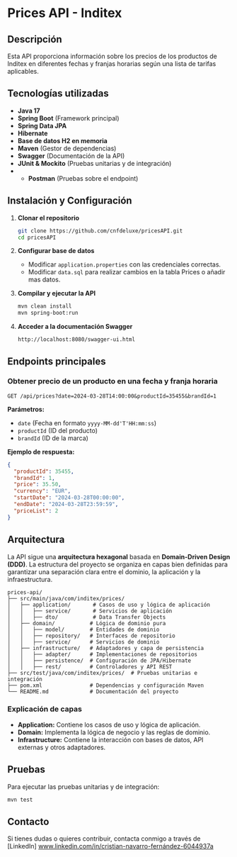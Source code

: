 # Prices API - Inditex

## Descripción

Esta API proporciona información sobre los precios de los productos de Inditex en diferentes fechas y franjas horarias según una lista de tarifas aplicables.

## Tecnologías utilizadas

- **Java 17**
- **Spring Boot** (Framework principal)
- **Spring Data JPA** 
- **Hibernate** 
- **Base de datos H2 en memoria**
- **Maven** (Gestor de dependencias)
- **Swagger** (Documentación de la API)
- **JUnit & Mockito** (Pruebas unitarias y de integración)
- - **Postman** (Pruebas sobre el endpoint)

## Instalación y Configuración

1. **Clonar el repositorio**
   ```sh
   git clone https://github.com/cnfdeluxe/pricesAPI.git
   cd pricesAPI
   ```
2. **Configurar base de datos**
   - Modificar `application.properties` con las credenciales correctas.
   - Modificar `data.sql` para realizar cambios en la tabla Prices o añadir mas datos.

3. **Compilar y ejecutar la API**
   ```sh
   mvn clean install
   mvn spring-boot:run
   ```

4. **Acceder a la documentación Swagger**
   ```
   http://localhost:8080/swagger-ui.html
   ```

## Endpoints principales

### Obtener precio de un producto en una fecha y franja horaria

```http
GET /api/prices?date=2024-03-28T14:00:00&productId=35455&brandId=1
```

**Parámetros:**
- `date` (Fecha en formato `yyyy-MM-dd'T'HH:mm:ss`)
- `productId` (ID del producto)
- `brandId` (ID de la marca)

**Ejemplo de respuesta:**
```json
{
  "productId": 35455,
  "brandId": 1,
  "price": 35.50,
  "currency": "EUR",
  "startDate": "2024-03-28T00:00:00",
  "endDate": "2024-03-28T23:59:59",
  "priceList": 2
}
```

## Arquitectura

La API sigue una **arquitectura hexagonal** basada en **Domain-Driven Design (DDD)**. La estructura del proyecto se organiza en capas bien definidas para garantizar una separación clara entre el dominio, la aplicación y la infraestructura.

```
prices-api/
├── src/main/java/com/inditex/prices/
│   ├── application/       # Casos de uso y lógica de aplicación
│   │   ├── service/       # Servicios de aplicación
│   │   ├── dto/           # Data Transfer Objects
│   ├── domain/           # Lógica de dominio pura
│   │   ├── model/        # Entidades de dominio
│   │   ├── repository/   # Interfaces de repositorio
│   │   ├── service/      # Servicios de dominio
│   ├── infrastructure/   # Adaptadores y capa de persistencia
│   │   ├── adapter/      # Implementaciones de repositorios
│   │   ├── persistence/  # Configuración de JPA/Hibernate
│   │   ├── rest/         # Controladores y API REST
├── src/test/java/com/inditex/prices/  # Pruebas unitarias e integración
├── pom.xml               # Dependencias y configuración Maven
└── README.md             # Documentación del proyecto
```

### Explicación de capas
- **Application:** Contiene los casos de uso y lógica de aplicación.
- **Domain:** Implementa la lógica de negocio y las reglas de dominio.
- **Infrastructure:** Contiene la interacción con bases de datos, API externas y otros adaptadores.

## Pruebas

Para ejecutar las pruebas unitarias y de integración:
```sh
mvn test
```

## Contacto

Si tienes dudas o quieres contribuir, contacta conmigo a través de [LinkedIn] www.linkedin.com/in/cristian-navarro-fernández-6044937a 
